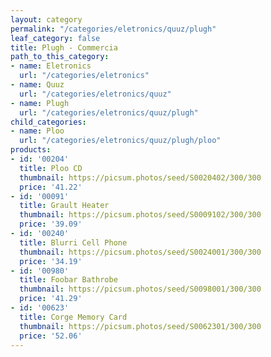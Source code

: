 ```yaml
---
layout: category
permalink: "/categories/eletronics/quuz/plugh"
leaf_category: false
title: Plugh - Commercia
path_to_this_category:
- name: Eletronics
  url: "/categories/eletronics"
- name: Quuz
  url: "/categories/eletronics/quuz"
- name: Plugh
  url: "/categories/eletronics/quuz/plugh"
child_categories:
- name: Ploo
  url: "/categories/eletronics/quuz/plugh/ploo"
products:
- id: '00204'
  title: Ploo CD
  thumbnail: https://picsum.photos/seed/S0020402/300/300
  price: '41.22'
- id: '00091'
  title: Grault Heater
  thumbnail: https://picsum.photos/seed/S0009102/300/300
  price: '39.09'
- id: '00240'
  title: Blurri Cell Phone
  thumbnail: https://picsum.photos/seed/S0024001/300/300
  price: '34.19'
- id: '00980'
  title: Foobar Bathrobe
  thumbnail: https://picsum.photos/seed/S0098001/300/300
  price: '41.29'
- id: '00623'
  title: Corge Memory Card
  thumbnail: https://picsum.photos/seed/S0062301/300/300
  price: '52.06'
---
```

